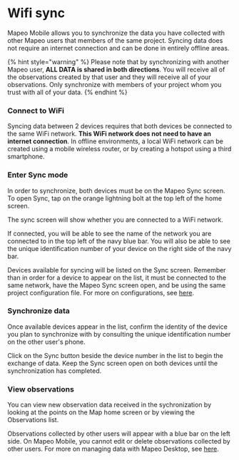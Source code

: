# Wifi sync

Mapeo Mobile allows you to synchronize the data you have collected with other Mapeo users that members of the same project. Syncing data does not require an internet connection and can be done in entirely offline areas.

{% hint style="warning" %}
Please note that by synchronizing with another Mapeo user, **ALL DATA is shared in both directions**. You will receive all of the observations created by that user and they will receive all of your observations. Only synchronize with members of your project whom you trust with all of your data.
{% endhint %}

### Connect to WiFi

Syncing data between 2 devices requires that both devices be connected to the same WiFi network. **This WiFi network does not need to have an internet connection**. In offline environments, a local WiFi network can be created using a mobile wireless router, or by creating a hotspot using a third smartphone.

### Enter Sync mode

In order to synchronize, both devices must be on the Mapeo Sync screen. To open Sync, tap on the orange lightning bolt at the top left of the home screen.

The sync screen will show whether you are connected to a WiFi network.

If connected, you will be able to see the name of the network you are connected to in the top left of the navy blue bar. You will also be able to see the unique identification number of your device on the right side of the navy bar.

Devices available for syncing will be listed on the Sync screen. Remember than in order for a device to appear on the list, it must be connected to the same network, have the Mapeo Sync screen open, and be using the same project configuration file. For more on configurations, see [here](../../deployment-launch-implementation-overview/introducing-customizations.md).

### Synchronize data

Once available devices appear in the list, confirm the identity of the device you plan to synchronize with by consulting the unique identification number on the other user's phone.

Click on the Sync button beside the device number in the list to begin the exchange of data. Keep the Sync screen open on both devices until the synchronization has completed.

### View observations

You can view new observation data received in the sychronization by looking at the points on the Map home screen or by viewing the Observations list.

Observations collected by other users will appear with a blue bar on the left side. On Mapeo Mobile, you cannot edit or delete observations collected by other users. For more on managing data with Mapeo Desktop, see [here](../../../mapeo-desktop-1/).

